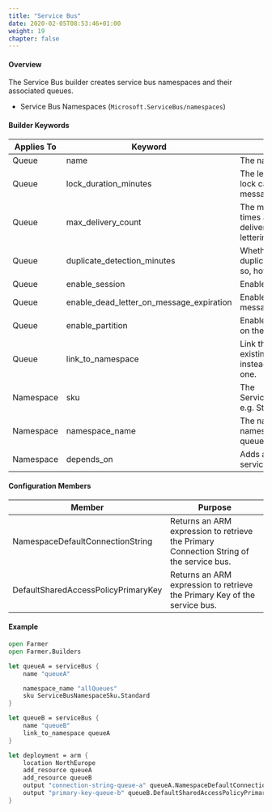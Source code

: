 ```yaml
---
title: "Service Bus"
date: 2020-02-05T08:53:46+01:00
weight: 19
chapter: false
---
```


#### Overview
The Service Bus builder creates service bus namespaces and their associated queues.

* Service Bus Namespaces (`Microsoft.ServiceBus/namespaces`)

#### Builder Keywords

| Applies To | Keyword | Purpose |
|-|-|-|
| Queue | name | The name of the queue. |
| Queue | lock_duration_minutes | The length of time that a lock can be held on a message. |
| Queue | max_delivery_count | The maximum number of times a message can be delivered before dead lettering. |
| Queue | duplicate_detection_minutes | Whether to enable duplicate detection, and if so, how long to check for. |
| Queue | enable_session | Enables session support. |
| Queue | enable_dead_letter_on_message_expiration | Enables dead lettering of messages that expire. |
| Queue | enable_partition | Enables partition support on the queue. |
| Queue | link_to_namespace | Link this queue to an existing namespace instead of creating a new one. |
| Namespace | sku | The ServiceBusNamespaceSku e.g. Standard |
| Namespace | namespace_name | The name of the namespace that holds the queue. |
| Namespace | depends_on | Adds a resource that the service bus depends on. |

#### Configuration Members

| Member | Purpose |
|-|-|
| NamespaceDefaultConnectionString  | Returns an ARM expression to retrieve the Primary Connection String of the service bus. |
| DefaultSharedAccessPolicyPrimaryKey | Returns an ARM expression to retrieve the Primary Key of the service bus. |

#### Example

```fsharp
open Farmer
open Farmer.Builders

let queueA = serviceBus {
    name "queueA"

    namespace_name "allQueues"
    sku ServiceBusNamespaceSku.Standard
}

let queueB = serviceBus {
    name "queueB"
    link_to_namespace queueA
}

let deployment = arm {
    location NorthEurope
    add_resource queueA
    add_resource queueB
    output "connection-string-queue-a" queueA.NamespaceDefaultConnectionString
    output "primary-key-queue-b" queueB.DefaultSharedAccessPolicyPrimaryKey
}
```